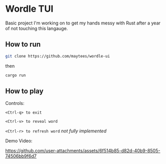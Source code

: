 # Wordle TUI

Basic project I'm working on to get my hands messy with Rust after a year of not
touching this langauge.

## How to run

```bash
git clone https://github.com/maytees/wordle-ui
```

then

```bash
cargo run
```

## How to play

Controls:

`<Ctrl-q> to exit`

`<Ctrl-v> to reveal word`

`<Ctrl-r> to refresh word` _not fully implemented_

Demo Video:

https://github.com/user-attachments/assets/6f514b85-d82d-40b9-8505-74506bb9f6d7

